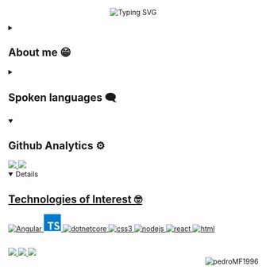 <p align="center">
 <img src="https://readme-typing-svg.demolab.com?font=Fira+Code&weight=600&pause=1000&color=68217A&center=true&random=false&width=435&lines=Hi%2C+I'm+Pedro.;I'm+an+Software+Analyst+Developer.+;Expert+in+C%23+and+Angular+2%2B.;Be+welcome!" alt="Typing SVG" />
</p>

<details close> 
  <summary><h2>About me 😁</h2></summary>

<div>
 <p>
  Hey there! 👋 I'm Pedro from Ribeirão Preto, São Paulo, and I'm all about the tech world! 🚀
 </p>
 <p>
  My journey started with a tic-tac-toe game in C during my uni days, and I've been hooked on programming ever since. I've got four years of education and three years of pro experience in software development.
 </p>
 <p>
  I've dabbled in everything from front-end (Angular, SCSS, Tailwind) to back-end (C#, ASP.NET Core, DDD, CQRS), and I've even explored the world of testing.
 </p>
 <p>
  I've been part of cool projects, like a trading platform for a brokerage firm and more, using tech like C#, .NET Core, Entity Framework Core, and more. Plus, I've got a knack for databases like Oracle, PostgreSQL, MySQL, MongoDB, and MSSQL.
 </p>
 <p>
  My interests include Object-Oriented Development, Test-Driven Development, Reactive Programming, and Event-Driven Architecture. I'm no stranger to languages like C#, JavaScript, and TypeScript, and I know my way around tools like xUnit and Jasmine.
 </p>
 <p>
  Let's just say I'm all in for expanding my skills and taking on exciting projects. 🤓
 </p>
 <p>
  See you later,  
 </p>
 <p>
  Pedro 👍
 </p>
</div>
</details>

<details close> 
  <summary>
   <h2>Spoken languages 🗨️</h2>
  </summary>
 <ul>
  <li>Portuguese (C2)</li>
  <li>English (B2)</li>
 </ul>
</details>

<details open>
 <summary>
  <h2>Github Analytics ⚙️</h2>
 </summary>
 <div class="center">
  <a href="https://github.com/pedroMF1996">
  <img height="180em" src="https://github-readme-stats.vercel.app/api?username=pedroMF1996&show_icons=true&theme=buefy&include_all_commits=true&count_private=true"/>
  <img height="180em" src="https://github-readme-stats.vercel.app/api/top-langs/?username=pedroMF1996&layout=compact&langs_count=7&theme=buefy"/>
</div>
</details>

<details open> 
  <summary>
   <h2>Technologies of Interest 🤓</h2>
  </summary>
 
  <div>
   <a href="https://github.com/pedroMF1996?tab=repositories&q=&type=&language=typescript"> 
    <img src="https://user-images.githubusercontent.com/25344723/113509430-e438eb80-952b-11eb-9826-6c86e83473d8.png" height="35" alt="Angular" /> 
   </a>
   <a href="https://github.com/pedroMF1996?tab=repositories&q=&type=&language=typescript">
    <img src="https://raw.githubusercontent.com/devicons/devicon/master/icons/typescript/typescript-plain.svg" height="35" alt="Typescript" />
   </a> 
   <a href="https://github.com/pedroMF1996?tab=repositories&q=&type=&language=c%23">
    <img src="https://cdn.jsdelivr.net/gh/devicons/devicon/icons/dotnetcore/dotnetcore-original.svg" height="35" alt="dotnetcore" />
   </a> 
   <a href="https://codepen.io/pedro-martins-falleiros">
    <img src="https://cdn.jsdelivr.net/gh/devicons/devicon/icons/css3/css3-original-wordmark.svg" height="35" alt="css3"/>
   </a> 
   <a href="https://github.com/pedroMF1996?tab=repositories&q=&type=&language=javascript"> 
    <img src="https://user-images.githubusercontent.com/25344723/113509706-7f7e9080-952d-11eb-8b35-6a5bfd4cb0e2.png" height="35" alt="nodejs" />
   </a>
   <a href="https://github.com/pedroMF1996?tab=repositories&q=&type=&language=react">
    <img src="https://cdn.jsdelivr.net/gh/devicons/devicon/icons/react/react-original-wordmark.svg" height="35" alt="react"/>
   </a>
   <a href="https://codepen.io/pedro-martins-falleiros">
    <img src="https://cdn.jsdelivr.net/gh/devicons/devicon/icons/html5/html5-original.svg" height="35" alt="html"/>
   </a>
  </div>
</details> 

##

<footer>
 <div align="left"> 
     <a href="https://codepen.io/pedro-martins-falleiros" target="_blank">
         <img src="https://img.shields.io/badge/Codepen-000000?style=for-the-badge&logo=codepen&logoColor=white" target="_blank">
     </a> 
     <a href = "mailto:pmfrp@hotmail.com" target="_blank">
         <img src="https://img.shields.io/badge/Microsoft_Outlook-0078D4?style=for-the-badge&logo=microsoft-outlook&logoColor=white" target="_blank">
     </a>
     <a href="https://www.linkedin.com/in/pedro-martins-falleiros-ab518a187/" target="_blank">
         <img src="https://img.shields.io/badge/-LinkedIn-%230077B5?style=for-the-badge&logo=linkedin&logoColor=white" target="_blank">
     </a> 
 </div>
 
 <div align="right"> 
  <img src="https://komarev.com/ghpvc/?username=pedroMF1996&label=Profile%20views&color=68217A&style=flat" alt="pedroMF1996" /> 
 </div>
</footer>
